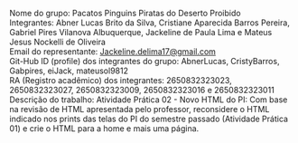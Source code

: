 Nome do grupo: Pacatos Pinguins Piratas do Deserto Proibido <br>
Integrantes: Abner Lucas Brito da Silva, Cristiane Aparecida Barros Pereira, Gabriel Pires Vilanova Albuquerque, Jackeline de Paula Lima e Mateus Jesus Nockelli de Oliveira <br>
Email do representante: Jackeline.delima17@gmail.com <br>
Git-Hub ID (profile) dos integrantes do grupo: AbnerLucas, CristyBarros, Gabpires, eiJack, mateusol9812 <br>
RA (Registro acadêmico) dos integrantes: 2650832323023, 2650832323027, 2650832323009, 2650832323016 e 2650832323011 <br>
Descrição do trabalho: Atividade Prática 02 - Novo HTML do PI: Com base na revisão de HTML apresentada pelo professor, reconsidere o HTML indicado nos prints das telas do PI do semestre passado (Atividade Prática 01) e crie o HTML para a home e mais uma página.
